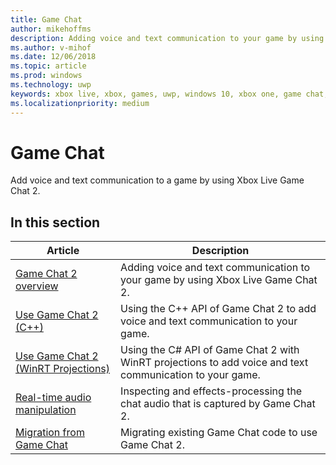 ```yaml
---
title: Game Chat
author: mikehoffms
description: Adding voice and text communication to your game by using Xbox Live Game Chat 2.
ms.author: v-mihof
ms.date: 12/06/2018
ms.topic: article
ms.prod: windows
ms.technology: uwp
keywords: xbox live, xbox, games, uwp, windows 10, xbox one, game chat, game chat 2, voice communication
ms.localizationpriority: medium
---
```


# Game Chat

Add voice and text communication to a game by using Xbox Live Game Chat 2.


## In this section

| Article | Description |
|---------|-------------|
| [Game Chat 2 overview](game-chat-2-overview.md) | Adding voice and text communication to your game by using Xbox Live Game Chat 2. |
| [Use Game Chat 2 (C++)](using-game-chat-2.md) | Using the C++ API of Game Chat 2 to add voice and text communication to your game. |
| [Use Game Chat 2 (WinRT Projections)](using-game-chat-2-winrt.md) | Using the C# API of Game Chat 2 with WinRT projections to add voice and text communication to your game. |
| [Real-time audio manipulation](real-time-audio-manipulation.md) | Inspecting and effects-processing the chat audio that is captured by Game Chat 2. |
| [Migration from Game Chat](game-chat-2-migration.md) | Migrating existing Game Chat code to use Game Chat 2. |
